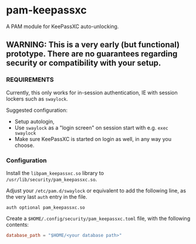 # pam-keepassxc
A PAM module for KeePassXC auto-unlocking.

## WARNING: This is a very early (but functional) prototype. There are no guarantees regarding security or compatibility with your setup.

### REQUIREMENTS
Currently, this only works for in-session authentication, IE with session lockers such as `swaylock`.

Suggested configuration:
- Setup autologin,
- Use `swaylock` as a "login screen" on session start with e.g. `exec swaylock`
- Make sure KeePassXC is started on login as well, in any way you choose.

### Configuration

Install the `libpam_keepassxc.so` library to `/usr/lib/security/pam_keepassxc.so`.

Adjust your `/etc/pam.d/swaylock` or equivalent to add the following line, as the very last `auth` entry in the file.
```
auth optional pam_keepassxc.so
```

Create a `$HOME/.config/security/pam_keepassxc.toml` file, with the following contents:
```toml
database_path = "$HOME/<your database path>"
```
